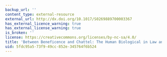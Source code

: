 ```yaml
---
backup_url: ''
content_type: external-resource
external_url: http://dx.doi.org/10.1017/S0269889700003367
has_external_licence_warning: true
has_external_license_warning: true
is_broken: ''
license: https://creativecommons.org/licenses/by-nc-sa/4.0/
title: 'Between Beneficence and Chattel: The Human Biological in Law and Science'
uid: 5fdc95a5-73f9-49cc-852e-345764f6b524
---
```

